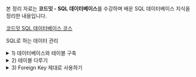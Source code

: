 본 정리 자료는 **코드잇 - SQL 데이터베이스**를 수강하며 배운 SQL 데이터베이스 지식을 정리한 내용입니다.

[코드잇 SQL 데이터베이스 코스](https://www.codeit.kr/courses/sql-database)

SQL로 하는 데이터 관리

<details>
  <summary>1) 데이터베이스와 테이블 구축</summary>
  
  # 데이터베이스 생성하기

`CREATE DATABASE 데이터베이스명;` 을 이용하면 데이터베이스를 생성할 수 있다.

다만, 이미 같은 이름의 데이터베이스가 존재한다면 오류가 난다. 이러한 오류를 피하기 위해서 다음과 같은 SQL 문을 사용할 수 있다.

`CREATE DATABASE IF NOT EXISTS 데이터베이스명;` 이미 같은 이름이 데이터베이스가 존재한다 할 지라도, 오류 표시 보다는 경고 표시 정도가 뜬다.

# 사용할 데이터베이스 지정하기

`USE 데이터베이스명;`

보통 실무에서 하나의 데이터베이스 서버 안에는 여러 개의 데이터베이스를 두고 사용한다. 그래서 데이터베이스 서버에 처음 접속하고 난 후에는, 가장 먼저 **어느 데이터베이스에서 작업을 할 것인지**를 지정해줘야 한다.

이렇게 하면 DBMS가 그 데이터베이스를 작업 중인 데이터베이스로 인식하게 되고, 그 후부터는 그렇게 지정된 데이터베이스 안에 있는 존재를 SQL 문에서 가리킬 때, 데이터베이스 이름을 적어 주지 않아도 된다는 장점이 있다.

예를 들어, A라는 데이터베이스에 animal 이라는 테이블이 있고, B 데이터베이스 안에 banana 라는 테이블이 있따.

이때, `USE A;` 를 실행하고 나면 animal 테이블의 내용을 조회하고 싶을 때 `SELECT * FROM A.animal;` 처럼 굳이 데이터베이스 이름을 붙이지 않고 `SELECT * FROM animal;` 이라고만 써도 잘 조회된다. 이미 A 데이터베이스를 사용하는 것으로 DBMS가 인식하고 있기 때문이다.

이때 B 데이터베이스는 사용하고 있지 않기 때문에, banana 테이블을 조회하려면 `SELECT * B.banana;`와 같이 데이터베이스 이름을 명시해줘야 한다.

USE 문을 써도 다른 데이터베이스 안의 것들을 언제든지 조회할 수 있다.

# 컬럼의 데이터 타입에 관하여

테이블을 생성할 때에는 각 컬럼마다 저장될 값에 알맞은 데이터 타입을 설정한다. 각 컬럼에 적절한 데이터 타입을 잘 설정하는 일은 아주 중요하다. 데이터 타입을 잘 설정해야 저장 용량을 효율적으로 활용할 수 있고, 나중에 row 수가 많아질 때는 성능에 영향을 미치기도 하기 때문이다.

사용할 수 있는 데이터 타입에는 DBMS 마다 조금씩 차이가 있는데, MySQL의 데이터 타입 중 일반적으로 쓰이는 것들은 다음 세 카테고리로 분류할 수 있다.

**Numeric Types(숫자형 타입)**

**Date and Time Types(날짜 및 시간 타입)**

**String Types(문자열 타입)**

이 밖에도 여러 카테고리가 있다.

## 1. Numeric Types (숫자형 타입)

숫자를 나타내기 위해 사용되는 데이터 타입이다.

숫자형 타입은 다시 **정수형 타입**과 **실수형 타입**으로 나눌 수 있다.

### (1) 정수형 타입

말 그대로 정수값을 저장하는 타입이다. 구체적인 타입마다 나타낼 수 있는 정수값의 범위에 차이가 있다.

1. **TINYINT**
   - 작은 범위의 정수를 저장할 때 쓰는 데이터 타입
   - 최소 -128 ~ 최대 127까지의 정수를 저장할 수 있는 타입
   - SIGNED는 '양수, 0, 음수'를 나타낼 수 있고, UNSIGNED는 '0과 양수'를 나타낼 수 있다. 이러한 원리는 다른 정수형 타입에도 똑같이 적용된다. 참고로, TYNYINT 라고만 썼을 때는 SIGNED가 붙은 것으로 자동 해석된다.
   - TINYINT SIGNED: -128 ~ 127
   - TINYINT UNSIGNED: 0 ~ 255
2. **SMALLINT**
   - TINYINT 보다 조금 더 큰 범위의 정수를 나타낼 때 쓰는 데이터 타입
   - SMALLINT SIGNED: -32768 ~ 32767
   - SMALLINT UNSIGNED: 0 ~ 65535
3. **MEDIUMINT**
   - MEDIUMINT SIGNED: -8388608 ~ 8388607
   - MEDIUMINT UNSIGNED: 0 ~ 16777215
4. **INT**
   - INT SIGNED: -2147483648 ~ 2147483647
   - INT UNSIGNED: 0 ~ 4294967295
5. **BIGINT**
   - BIGINT SIGNED: -9223372036854775808 ~ 9223372036854775807
   - BIGINT UNSIGNED: 0 ~ 18446744073709551615

### (2) 실수형 타입

정수뿐만 아니라, 소수점이 붙어있는 수 또한 표현할 수 있어야 할 경우 실수형 타입을 사용한다.

실수형 타입은 그 타입마다 얼마나 넓은 범위의 수를 나타낼 수 있는지 뿐만 아니라, 소수점 뒤에 얼마나 많은 개수의 자리수가 존재할 수 있는지가 다르다.

1. **DECIMAL**
   - 일반적으로 자주 쓰이는 실수형 타입. 보통 DECIMAL(M, D) 형식으로 나타냄.
   - M은 최대로 쓸 수 있는 전체 숫자의 자리수이고, D는 최대로 쓸 수 있는 소수점 뒤에 있는 자리의 수를 의미
   - EX) DECIMAL (5, 2) 라면 -999.99 부터 999.99 까지의 실수를 나타낼 수 있음
   - M은 최대 65, D는 30까지의 값을 가질 수 있음
   - DECIMAL 이라는 단어 대신 DEC, NUMERIC, FIXED를 써도 됨
2. **FLOAT**
   - 3.402823466E+38 ~ -1.175494351E-38, 0, 1.175494351E-38 ~ 3.402823466E+38 범위의 실수 표현 가능
3. **DOUBLE**
   - 1.7976931348623157E+308 ~ -2.2250738585072014E-308, 0, 2.2250738585072014E-308 ~ 1.7976931348623157E+308 범위의 실수 표현 가능
   - FLOAT에 비해 더 넓은 범위의 수를 나타낼 수 있을 뿐만 아니라, 그 정밀도 또한 더 높은 타입이다. (소수점 뒤에 최대로 허용가능한 자리수가 더 많음)

## 2. 날짜 및 시간 타입 (Date and Time Types)

데이터베이스에서는 날짜 및 시간 정보를 다뤄야 하는 경우가 정말 많다.

### (1) DATE

날짜를 지정하는 데이터 타입

날짜는 '2020-10-07' 이런 형식의 연, 월, 일 순으로 값을 나타낸다.

### (2) DATETIME

날짜와 시간을 저장하는 데이터 타입

'2020-10-07 11:01:53' 이런 식으로 연, 월, 일, 시, 분, 초를 나타낸다.

### (3) TIMESTAMP

날짜와 시간을 저장하는 데이터 타입

'2020-10-07 11:02:14' 이런 식으로 연, 월, 일, 시 ,분, 초를 나타낸다. 그럼 DATETIME 타입과는 어떤 점이 다를까?

TIMSTAMP 타입은 타임 존(time_zone) 정보도 함께 저장한다는 점이 다르다. UTC 기준. 한국은 UTC+9

만약 MySQL 서버의 시간대 설정을 바꾸면, DATETIME 타입 컬럼의 값은 그대로 유지되지만, TIMESTAMP 타입 컬럼의 값은 바뀐 시간대에 맞게 변경된다.

만약 타임 존 정보를 굳이 함께 저장할 필요가 없다면 DATETIME 타입을, 타임 존 정보도 함께 저장하고 싶다면 TIMESTAMP 타입을 설정하면 된다.

### (4) TIME

시간을 나타내는 데이터 타입.

'11:08:31' 형식으로 시, 분, 초를 나타낸다.

## 3. 문자열 타입 (String Type)

문자열을 저장하기 위한 타입

이름, 댓글, 구매 후기 등 문자열 형태의 데이터는 정말 다양하다

### (1) CHAR

문자열을 나타내는 기본 타입으로 Character의 줄임말.

CHAR(30) 이런 형식으로 나타낸다.

괄호 안의 숫자는 문자를 최대 몇 자까지 저장할 수 있는지를 나타낸다.

CHAR 타입의 괄호 안에는 0부터 255까지의 숫자를 적을 수 있다.

### (2) VARCHAR

VARCHAR(30) 이런 식으로 문자열의 최대 길이를 지정할 수 있는 문자열 타입이다.

괄호 안에 최소 0 부터 최대 65,535를 쓸 수 있다.

VARCHAR은 CHAR보다 허용되는 최대 저장 길이가 더 크다는 점 말고 다른 차이점도 있다.

CHAR는 고정 길이 타입이고, VARCHAR는 가변 길이 타입이라는 점이다. VARCHAR 이라는 단어 자체가 Character VAring의 줄임말로 가변 문자열을 나타낸다.

CHAR(10), VARCHAR(10)이 있을 때, CHAR(10)은 어떤 길이의 문자열이 저장되더라도 항상 그 값이 10만큼의 저장 용량을 차지한다. 하지만 VARCHAR(10)의 경우 만약 값이 'Hello' 이런 5자라면 저장 용량도 5만큼 차지한다. **저장 용량이 설정된 최대 길이에 맞게 고정되는 게 아니라, 실제 저장된 값이 맞게 최적화 되는 것이다.** 대신 VARCHAR 타입으로 값이 저장될 때는 해당 값의 사이즈를 나타내는 부분(1byte 또는 2byte)이 저장 용량에 추가된다.

따라서 값의 길이가 크게 변하지 않을 컬럼에는 CHAR 타입을 사용하고, 길이가 들쑥날쑥할 컬럼에는 VARHAR 타입을 쓰는 게 좋다.

### (3) TEXT

문자열을 저장하는 데이터 타입으로, 최대 65535자까지 저장할 수 있다.

이외에도 16,777,215자까지 저장할 수 있는 MEDIUMTEXT, 4294967295자까지 저장할 수 있는 LONGTEXT 타입이 있다.

VARCHAR 타입과 TEXT 계열의 타입은 내부 구현에서 일부 차이가 있는데, 일단은 정말 길이가 긴 문자열을 저장하려면 TEXT 계열의 타입을 써야한다는 정도만 기억하자

# CREATE TABLE

CREATE TABLE을 이용하여 테이블과 컬럼들을 만들어줄 수 있다.

데이터베이스명, 테이블명, 그리고 컬럼명 앞뒤로 작은 따옴표 ' 가 아니라 백틱(backtick) ` 을 써줘야 한다는 사실에 주의해야 한다.

작성 양식

```sql
CREATE TABLE `데이터베이스명`.`테이블명` (
	`컬럼명1` 데이터타입 속성,
	`컬럼명2` 데이터타입 속성,
	...
	PRIMARY KEY (`컬럼명`)); # 이렇게 설정하지 않고, 컬럼 뒤에 속성으로 PRIMARY KEY 를 적어주어도 된다.
```

작성 예시

```sql
CREATE TABLE `practice`.`new_table` (
	`id` INT NOT NULL AUTO_INCREMENT PRIMARY KEY,
	`name` VARCHAR(20) NULL, # NULL이 들어가도 된다는 의미. NULL은 생략해주어도 자동으로 적용된다.
	`student_number` INT NULL,
	`major` VARCHAR(15) NULL,
	`email` VARCHAR(50) NULL,
	`phone` VARCHAR(15) NULL,
	`admission_date` DATE NULL));
```

## 백틱과 따옴표

DBMS에서는 데이터베이스, 테이블, 컬럼 등과 같은 구성요소를 보통 **object(객체)** 라고 한다. 그리고 이런 object에 붙여준 이름을 **identifier(식별자)** 라고 한다. MySQL에서 **백틱**은 해당 단어가 identifier 임을 나타내는 기호이다.

그런데 사실 아래 SQL 문처럼 식별자에 굳이 백틱을 쓰지 않아도 SQL 문은 잘 실행된다.

```sql
CREATE TABLE 데이터베이스명.테이블명 (
	컬럼명1 데이터타입 속성,
	컬럼명2 데이터타입 속성,
	...
	PRIMARY KEY (컬럼명));
```

그럼 굳이 왜 백틱을 쓰는 걸까?

(1) 백틱을 쓰면 어느 단어가 사용자가 직접 이름을 지은 부분인지를 보다 확실하게 나타내줄 수 있음

(2) 이미 SQL 문법에 정해진 키워드로 이름을 지속 싶을 때는 백틱을 쓰는 것이 필수임

- 예를 들어, SELECT 라는 이름의 테이블을 만든다고 할 경우 SELECT를 백틱으로 감싸지 않으면 문법 오류로 인해 실행되지 않는다.
- 하지만 굳이 SQL 문법에 이미 존재하는 키워드로 이름을 짓는 것은 나중에 혼동의 위험성이 있기 때문에 하지 않는 것이 좋다.

# 테이블에 row 추가하기

## 모든 컬럼에 값이 있는 row 추가

작성 양식

```sql
INSERT INTO 테이블명 (컬럼명1, 컬럼명2, 컬럼명3, ...) # 만약 모든 컬럼에 값이 있는 row를 추가할 때는 컬럼명 부분을 전부 생략해줘도 된다. (대신 컬럼명 순서에 맞게 값을 넣어주어야 함)
	VALUES (값1, 값2, 값3, ...);
```

작성 예시

```sql
INSERT INTO student
(addmission_date, email, id, major, name, phone, student_number)
    VALUES ('2019-03-01', '1234@mail.com', 1, 'psychology', 'seongjae', '010-xxxx-xxxx', 20191919);

```

## 특정 컬럼들에만 값이 있는 row 추가

작성 양식은 같다.

작성 예시

```sql
INSERT INTO student
(addmission_date,  major, name, student_number)
    VALUES ('2020-01-01', '컴퓨터공학', 'DevPark', 20202020);

```

위 SQL 문에 포함되어 있지 않은 컬럼에는 NULL이 들어가게 된다.

다만, id 컬럼의 경우 따로 값을 넣어주지 않아도, AUTO_INCREMENT 속성을 할당했기 때문에, 이전 row의 id 값보다 1 큰 값이 자동으로 입력된다. 따라서 id 컬럼의 모든 값이 고유한 지를 확인할 필요가 없어진다.

참고로 AUTO_INCREMENT 속성은 정수형 데이터 타입의 컬럼에만 설정할 수 있다.

# 테이블의 row 갱신하기

작성 양식

```sql
UPDATE 테이블명 SET 컬럼명1 = 새로운값1, 컬럼명2 = 새로운값2 WHERE 특정row의조건;
```

테이블의 row를 갱신할 때에는 WHERE 절 뒤에 갱신하려는 row에 해당하는 조건(예: id=1)을 잘 적는 것이 중요하다.

WHERE 절을 적지 않을 경우, 모든 row의 정보가 갱신된다는 점에 주의해야 한다!

작성 예시

```sql
UPDATE student
	SET major = '멀티미디어학과', name = '홍길동'
WHERE id = 2;
```

## 컬럼의 기존 값을 기준으로 갱신하기

만약 기말고사 문제 중 배점 3점짜리 문제 하나에 오류가 있어서 모두 정답 처리를 했다고 해보자.

이 문제로 이미 점수를 얻어 간 학생이 없다고 가정하면, 모든 학생의 점수에 +3점을 해줘야 할 것이다.

이때 테이블을 어떻게 갱신해야 할까?

```sql
UPDATE final_exam_result SET score = 93 WHERE id = 1;
UPDATE final_exam_result SET score = 87 WHERE id = 2;
UPDATE final_exam_result SET score = 90 WHERE id = 3;
```

이런 식으로 여러 줄의 UPDATE 문을 일일이 실행하는 것은 너무 번거롭고, 실수도 잦을 것이다.

UPDATE 문을 사용할 때는 기존 값을 그대로 활용하는 방법이 있다.

```sql
UPDATE final_exam_result SET score = score + 3;
```

이렇게 써주면 모든 row의 score 컬럼의 값이 기존 값보다 3이 더 큰 값으로 갱신된다.

이렇게 컬럼의 이름의 활용해서 기존 값을 기반으로 갱신하는 경우도 많다.

# 테이블의 row 삭제하기

작성 양식

```sql
DELETE FROM 테이블명 WHERE 삭제할row조건;
```

DELETE 또한 WHERE 절을 쓰지 않으면 모든 row들이 삭제된다는 점에 주의해야 한다!

작성 예시

```sql
DELETE FROM student WHERE id = 4;
```

## 물리 삭제 VS 논리 삭제

어떤 row를 삭제하는 방법에는 크게 2가지 방법이 있다.

바로 '물리 삭제'와 '논리 삭제' 이다.

**물리 삭제**: 그냥 row를 바로 삭제해버리는 것

**논리 삭제**: 삭제해야할 row를 삭제하지 않고, '삭제 여부'를 나타내는 별도의 컬럼을 두고, 거기에 '삭제되었음'을 나타내는 값을 넣는 것.

**논리 삭제 예시** (컬럼을 미리 추가해 두었다고 가정)

```sql
UPDATE order SET is_cancelled = 'Y'
# 이렇게 is_cancelled, is_deleted 와 같이 삭제 여부를 나타내는 별도의 컬럼을 두고,
# 'Y' 등과 같이 삭제되었음을 나타내는 값을 넣는 것이다.
```

### 논리 삭제를 하는 이유?

사용자 취향 파악, 범죄 수사 등에 활용 (탈퇴한 사람의 기록) 등 다양한 이유가 있을 수 있다.

### 논리 삭제의 단점

나중에 삭제되지 않고 유효한 row들만 조회해야할 때는

```sql
SELECT * FROM WHERE is_cancelled != 'Y';
SELECT * FROM WHERE is_deleted != 'Y';
```

처럼 WHERE 절에 별도의 조건을 추가 해줘야 해서 번거롭다는 단점이 있다.

그리고 실제로 row를 삭제하는 것이 아니기 때문에 아무리 삭제를 해도 데이터베이스 내의 저장 용량은 줄어들지 않는다는 단점이 있다.

이런 단점을 보완하기 위해 기본 정책은 논리 삭제로 두되,

- 이미 데이터 분석에 활용되었거나
- 고객이 동의한 데이터 보유 기간이 지난 row들은

정기적으로 물리 삭제하는 방법을 활용하기도 한다.

</details>

<details>
  <summary>2) 테이블 다루기</summary>
  <details>
    <summary>컬럼 구조 변경</summary>

# 컬럼 구조 변경

## 컬럼 정보를 한 눈에 보여주는 DESCRIBE

DESCRIBE 문을 쓰면 테이블의 컬럼 정보를 한 눈에 볼 수 있다.

```sql
DESCRIBE 테이블명; # DESCRIBE를 그냥 DESC 라고 줄여서 써도 된다.
```

이렇게 치면 해당 테이블의 컬럼 구조, 각 컬럼의 데이터 타입, 속성을 볼 수 있다.

그럼 각 컬럼에 대한 다음과 같은 정보가 나타난다.

Field: 컬럼의 이름

Type: 컬럼의 데이터 타입

Null: 컬럼의 Null 속성 유무

Key: Primary Key, Unique 속성 여부

Default: 컬럼의 기본값

Extra: AUTO_INCREMENT 등의 기타 속성

## 컬럼 추가

작성 양식

```sql
ALTER TABLE 테이블명 ADD 추가할_컬럼명 데이터타입 속성;
```

작성 예시

```sql
ALTER TABLE student ADD gender CHAR(1) NULL;
```

## 컬럼 이름 변경

작성 양식

```sql
ALTER TABLE 테이블명
	RENAME COLUMN 원래의_컬럼명 TO 새로운_컬럼명;
```

작성 예시

```sql
ALTER TABLE student
	RENAME COLUMN student_number TO registration_number;
```

## 컬럼 삭제

작성 양식

```sql
ALTER TABLE 컬럼명 DROP COLUMN 삭제할_컬럼명; # COLUMN 부분 생략 가능
```

작성 예시

```sql
ALTER TABLE student DROP addmission_date;
```

## 컬럼 데이터 타입 변경

작성 양식

```sql
ALTER TABLE 테이블명 MODIFY 컬럼명 데이터타입;
```

작성 예시

```sql
ALTER TABLE student MODIFY major INT;
```

이떄, 컬럼의 값들이 변경하려고 하는 데이터 타입에 맞지 않으면 오류가 난다. 따라서 변경하려는 데이터 타입에 맞게 컬럼의 값들을 수정해줘야 한다.

```sql
UPDATE student SET major = 3 WHERE major = '심리학과'
UPDATE student SET major = 5 WHERE major = '수학과'
UPDATE student SET major = 1 WHERE major = '컴퓨터공학과';
```

## UPDATE 가 안 되는 경우

Workbench에서 위의 UPDATE 문에서 오류가 나는 경우

Response 탭에서 에러 메세지를 보면 이렇게 나타난다.

'Error Code: 1175. You are using safe update mode and you tried to update a table without a WHERE that uses a KEY column. To disable safe mode, toggle the option in Preferences -> SQL Editor and reconnect.'

내가 Workbench에서 safe update 모드를 사용하고 있기 때문에, KEY column을 사용해서 테이블을 갱신해야 한다는 것이다.

여기서 KEY column이란 Primary Key를 의미한다.

safe update 모드란 '안전한 갱신'을 보장하기 위한 모드로,

```sql
UDPATE student SET major = 1;
```

처럼 모든 row의 특정 컬럼을 갱신해버리는 SQL 문이나,

```sql
UPDATE student SET major = 1 WHERE major = '컴퓨터공학과';
```

처럼 WHERE 절에 Primary Key가 사용되지 않은 UPDATE 문이 실행되지 않도록 한다.

이건 UPDATE 문을 주의 깊게 사용하지 않을 때 발생할 수 있는 위험한 결과를 방지하기 위한 DBMS 상의 모드이다.

이 모드를 끄려면 Workbench의 Preferences 에 가서 Safe Updates 의 체크박스를 해제하고 확인한 뒤, 접속을 끊고 재연결 하면 된다.

  </details>
  <details>
    <summary>컬럼 속성 주기</summary>

# 컬럼 속성 주기

## 컬럼에 NOT NULL 속성 주기

데이터 타입 뿐만 아니라, 컬럼의 속성을 변경할 때에도 MODIFY를 쓴다

작성 양식

```sql
ALTER TABLE 테이블명 MODIFY 컬럼명 데이터타입 NOT NULL;
```

작성 예시

```sql
ALTER TABLE student MODIFY name VARCHAR(35) NOT NULL; # 데이터 타입과 속성을 동시에 바꿀 수도 있다
ALTER TABLE student MODIFY registration_number INT NOT NULL;
ALTER TABLE student MODIFY major INT NOT NULL; # 데이터 타입을 바꾸지 않더라도, 데이터 타입을 써주지 않으면 문법 오류가 난다
```

아래와 같이 NOT NULL 속성을 부여받은 컬럼의 값이 없는 새로운 row를 추가하려고 하면 다음과 같은 오류가 난다.

```sql
INSERT INTO student (email, phone, gender)
	VALUES ('abc@naver.com', '010-1234-5678', 'm');
```

Error Code 1364. Field 'name' doesn't have a default value

## 컬럼에 DEFAULT 속성 주기

NULL 속성을 가진 컬럼의 경우, default value가 NULL 로 되어있어, 값을 주지 않으면 값이 NULL이 된다.

반면, NOT NULL 속성을 가진 컬럼의 경우, default value가 없어 값을 주지 않으면 오류가 생긴다. 하지만, default value를 정해줌으로써 값을 따로 주지 않아도 오류가 생기지 않게 할 수 있다.

작성 양식

```sql
ALTER TABLE 테이블명 MODIFY 컬럼명 데이터타입 NULL속성여부 DEFAULT 디폴트값;
# NULL 속성 여부를 생략해도 오류가 나지는 않으나,
# NOT NULL 속성을 가졌던 컬럼의 경우 NULL 속성을 가진 것으로 변경된다.
```

작성 예시

```sql
ALTER TABLE student MODIFY major INT NOT NULL DEFAULT 101;
```

이렇게 컬럼의 디폴트 값을 정해주면, 해당 컬럼의 값이 없는 새로운 row 를 추가하더라도 디폴트 값이 들어간다.

이때 NOT NULL 속성을 가진 컬럼의 경우도 더 이상 오류가 나지 않고 해당 컬럼에 디폴트 값이 추가된다.

## DATETIME, TIMESTAMP 타입의 컬럼에 값을 넣는 2가지 방식

테이블에 어떤 row가 추가되거나 갱신되었을 때, 그 추가 혹은 갱신 시각을 저장해야 할 때가 있다.

예를 들어,

- 게시글 업로드 시각,
- 댓글이 달린 시각,
- 댓글을 수정한 시각

등의 정보가 그 예시다.

### 1. NOW() 함수 사용하기

어떤 SNS에서 사용자가 업로드한 게시물 정보를 저장한 post 테이블이 있고, 아래와 같은 컬럼들로 구성되어 있다고 하자.

- id: PRIMARY KEY 역할을 하는 컬럼. AUTO_INCREMENT 속성을 가짐
- title: 게시물의 제목
- content: 게시물의 내용
- upload_time: 게시물 최초 업로드 시각
- recent_modified_time: 게시물 최근 갱신 시각

이 테이블에 다음과 같이 게시물 하나가 추가된다

```sql
INSERT INTO post (title, content, upload_time, recent_modified_time)
	VALUES('~~~ 탐방기', '오늘은 ~~~ ...', NOW(), NOW());
```

위 SQL 문을 보면 upload_time 컬럼, recent_modified_time 컬럼에 NOW() 라는 함수의 리턴값을 넣았다.

테이블을 조회해보면 두 컬럼에 현재 시각이 들어가 있다.

만약 이 포스트의 내용을 다시 갱신한다고 해보자.

```sql
UPDATE post
	SET content = '오늘 간 곳은 ~~~ ...',
			recent_modified_time = NOW()
	WHERE id = 1;
```

content 컬럼을 갱신할 때 동시에, recent_modified_time 컬럼의 값도 NOW 함수의 리턴값으로 갱신해주면 된다.

이렇게 NOW 함수를 쓰면 현재 시간을 편하게 구할 수 있다.

그런데 이 방법 말고도 컬럼에 현재 시각을 넣는 다른 방법도 있다.

### 2. 컬럼에 DEFAULT CURRENT_TIMESTAMP / ON UPDATE CURRENT_TIMESTAMP 속성 설정하기

DATETIME 타입 또는 TIMESTAMP 타입의 컬럼에는

DEFAULT CURRENT_TIMESTAMP 라는 속성과 ON UPDATE CURRENT_TIMESTAMP 라는 속성을 줄 수 있다.

다음과 같이 post 테이블의 upload_time 컬럼과 recent_modified_time 컬럼에 위의 두 속성을 추가할 수 있다.

```sql
ALTER TABLE post
	MODIFY upload_time DATETIME DEFAULT CURRENT_TIMESTAMP,
	MODIFY recent_modified_time TIMESTAMP DEFAULT CURRENT_TIMESTAMP ON UPDATE CURRENT_TIMESTAMP;
```

upload_time 컬럼에는 DEFAULT CURRENT_TIMESTAMP 속성만 줬고,

recent_modified_time 컬럼에는 DEFAULT CURRENT_TIMESTAMP 속성과 ON CURRENT_TIMESTAMP 속성을 둘다 줬다.

이제 테이블에 새로운 row를 추가해보자.

```sql
INSERT INTO post (title, content)
	VALUES ('오랜만에 ~~', '벌써 가을 ~~ ...');
```

title, content 컬럼에만 값을 주고, upload_time, recent_modified_time 컬럼에는 값을 주지 않았다는 것을 알 수 있다.

그런데 post 테이블을 확인해보면 새로운 row에 upload_time, recent_modified_time 컬럼에 별도로 값을 주지 않았는데도 현재 시간이 값으로 잘 들어가 있다.

두 컬럼에 DEFAULT CURRENT_TIMESTAMP 속성을 줬기 때문이다.

그리고 나서 이 row의 content 컬럼 값을 갱신한다.

```sql
UPDATE post
	SET content = '등산 .. ~~'
	WHERE id = 2;
```

마찬가지로, 최근 갱신 시각을 나타내는 recent_modified_time 컬럼에는 따로 값을 지정하지 않았다.

다시 post 테이블을 확인해보면 recent_modified_time 컬럼에 값을 주지 않았는데도 최근 갱신 시간이 들어가 있다.

recent_modified_time 컬럼에 ON UPDATE CURRENT_TIMESTAMP 라는 속성을 주었기 때문이다.

### 정리

만약 각 row마다 시간값에 관한 처리를 다르게 해줘야 하는 경우라면 NOW 함수를 쓰는 것이 좋을 것이다.

하지만 그럴 필요가 없는 상황이고, 굳이 날짜/시간 값을 별도로 신경쓰기가 싫다면 해당 컬럼에 DEFAULT CURRENT_TIMESTAMP 속성, ON UPDATE CURRENT_TIMESTAMP 속성을 설정해서 DBMS가 알아서 관리하도록 하는 게 편할 것이다.

## 컬럼에 UNIQUE 속성 주기

컬럼 속성 중 UQ 는 Unique 속성을 나타내는데, 컬럼에 이 속성을 추가하면 그 컬럼에 같은 값을 가진 또 다른 row가 추가되는 것을 막아준다.

작성 양식

```sql
ALTER TABLE 테이블명 MODIFY 컬럼명 데이터타입 UNIQUE;
```

작성 예시

```sql
ALTER TABLE student MODIFY registration_number INT NOT NULL UNIQUE;
```

이렇게 컬럼에 UNIQUE 속성을 추가한 후,

```sql
INSERT INTO student (name, registration_number)
	VALUES ('홍길동', 20112405);
```

이미 registration_number에 존재하는 값을 가진 row를 추가한다. 그럼 다음과 같은 오류가 발생한다.

Error Code: 1062, Duplicate entry '20112405' for key 'student.registration_number'

이는 registration_number 컬럼에 중복되는 값을 가진 row가 있기 때문에, 새 row가 추가될 수 없다는 것이다.

이처럼, 반드시 각 row마다 고유한 값을 가져야 하는 컬럼이 있다면 UNIQUE 속성을 주면 된다.

## Primary Key와 Unique 속성의 차이

어떤 컬럼의 값이 각 row마다 달라야할 때 Unique 속성을 준다.

그런데 Primary Key도 이런 성질을 가지고 있었다.

Primary Key는 테이블에서 특정 row 하나를 식별할 수 있도록 해주는 컬럼이다. 그리고 이를 위해 Primary Key에 해당하는 컬럼은 각 row마다 다른 값을 가져야 한다.

### Primary Key와 Unique 속성의 차이?

일단 Primary Key 는 테이블당 오직 하나만 존재할 수 있다.

이에 반해 Unique 속성은 각각의 컬럼들이 가질 수 있는 속성이기 때문에 한 테이블에 여러 개의 Unique 속성들이 존재할 수 있다.

중요한 차이점 중 하나는 Priamry Key는 NULL을 가질 수 없지만, Unique는 NULL을 허용한다는 점이다.

- Primary Key는 애초에 그 목적이 테이블에서 하나의 row를 식별하기 위해 사용되는 컬럼인데, 여기에 NULL이 있어버리면 특정 row를 검색해야할 때 등호(=) 연산을 수행할 수 없기 때문에 NULL을 허용하지 않는 것으로 추측된다고 한다.

Primary Key에 NULL이 있는 row가 존재한다면,

```sql
SELECT * FROM member WHERE id = n;
```

와 같은 SQL 문을 실행할 때 그 row를 찾을 수 없게 된다. 만약 n 부분에 NULL을 넣는다고 해도 안 된다. 왜냐하면 WHERE NULL = NULL은 True를 리턴하지 않기 때문이다. SQL에서 NULL은 어떤 값이 아니라 '값이 없는 상태'를 의미하는 단어일 뿐이다. 그래서 같은 NULL 끼리 비교해도 같다는 결과가 나오지 않는다.

```sql
SELECT * FROM member WHERE id IS NULL;
```

과 같이 NULL 여부를 확인할 수 있는 별도의 SQL 문을 사용할 수는 있지만, 단지 NULL이 있는 해당 row 하나만을 위해 이렇게 별도로 해야한다는 건 바람직하지 않다. 이런 이유 때문에 Primary Key에서는 NULL이 허용되지 않는다.

이 뿐만 아니라, Primary Key 는 다른 테이블의 Foreign Key에 의해 참조될 수도 있는 컬럼이다.

그리고 보통은 이런 Foreign Key를 기준으로 두 테이블을 조인하는 경우가 많은데, 이때 부모 테이블의 Primary Key 가 NULL이라면 그 row를 참조해야 하는 자식 테이블의 row들과 제대로 조인될 수가 없다.

왜냐하면 조인을 할 때도

```sql
SELECT * FROM table_a INNERJOIN table_b ON table_a.referenced_col = table_b.referencing_col;
```

이런 식으로 ON 절에 등호를 붙여서 조인 기준을 설정하는 것이 일반적이기 때문이다. 이 경우에도 NULL = NULL은 True를 리턴하지 않기 때문에 NULL이 있는 row끼리는 조인이 되지 않는다.

### 정리

Primary Key는 그 존재 목적과 실무적인 이유 등으로 인해 당연히 NULL이 들어가면 안 된다

이에 반해, Unique 속성은 각 row마다 각자 다른 값을 가지도록 강제하는 것이다. 그리고 이때 각 row마다 해당 컬럼의 값이 다르다면, NULL도 Unique 하다고 인정되기 때문에 Unique 속성이 있는 컬럼에는 NULL이 허용되는 것이다.

Cf) MySQL에서 Unique 속성은 중복되는 값은 허용하지 않지만, 여러 row가 NULL인 상태는 허용한다. ex) 사원번호가 중복되는 것은 허용하지 않지만, 아직 사원번호가 부여되지 않은 신입사원들의 정보를 입력할 수 있음.

## 테이블에 CONSTRAINT(제약) 걸기

하나의 테이블에는 시간이 지나면서 점점 더 많은 row들이 쌓이게 된다. 주의할 점은, 테이블에 이상한 row가 추가되는 것을 막아야 한다는 것이다. 예를 들어, 꼭 있어야 할 값이 없거나, 이상한 값이 있는 row가 추가되는 것을 막아야 한다.

테이블에 CONSTRAINT(제약)을 추가하면 이상한 row가 추가되는 것을 막을 수 있다.

작성 양식

```sql
ALTER TABLE 테이블명
	ADD CONSTRAINT 제약_이름 CHECK (제약 내용);
```

작성 예시

```sql
ALTER TABLE student
	ADD CONSTRAINT st_rule CHECK (registration_number < 30000000);
```

이렇게, registration 컬럼에는 30000000 보다 작은 값만 들어갈 수 있도록 제약을 걸었다.

```sql
INSERT INTO student (name, registration_number)
	VALUES ('홍길동', 30000000);
```

위와 같이 제약 사항을 위반하는 row를 추가하면, 다음과 같이 제약사항이 위반되었다는 오류가 뜬다.

Error Code: 3819. Check constraint 'st_rule' is violated.

### 제약 사항을 삭제하는 법

작성 양식

```sql
ALTER TABLE 테이블명 DROP CONSTRAINT 제약_이름;
```

작성 예시

```sql
ALTER TABLE student DROP CONSTRAINT st_rule;
```

### 2개 이상의 조건이 담긴 제약 만들기

작성 양식

```sql
ALTER TABLE 테이블명
	ADD CONSTRAINT 제약_이름
	CHECK (조건1 AND 조건2);
```

작성 예시

```sql
ALTER TABLE student
	ADD CONSTRAINT st_rule
	CHECK (email LIKE '%@%' AND gender IN ('m', 'f'));
```

이제 이 테이블에

```sql
INSERT INTO student (name, email, gender)
	VALUES ('홍길동', '이상한이메일', 'm');
```

또는

```sql
INSERT INTO student (name, email, gender)
	VALUES ('홍길동', 'gildongh@naver.com', 'z');
```

와 같이 제약 조건 중 어느 하나라도 위반하는 row를 추가하려고 하면 오류가 뜨게 된다.

## 그 밖의 컬럼 관련 작업들

한 축구팀의 선수 정보를 관리하는 player_info 테이블이 있다고 가정하자.

- role: 선수의 역할(공격수, 수비수 등). CHAR(5)
- name: 선수의 이름. INT
- id: PRIMARY KEY. INT

이 테이블의 컬럼 구조를 좀 더 보기 좋게 만들어 보자.

### 1. 컬럼 가장 앞으로 당기기

Primary Key 역할을 하는 id 컬럼이 가장 뒤에 있어서 보기에 어색하다.

```sql
ALTER TABLE player_info
	MODIFY id INT NOT NULL AUTO_INCREMENT FIRST;
```

이렇게 컬럼 정보의 맨 뒤에 FIRST 라고 써주면, 해당 테이블의 가장 첫 번째 컬럼이 된다.

이런 식으로 테이블에서는 보통 Primary Key에 해당하는 컬럼을 가장 앞에 두는 것이 일반적이다.

### 2. 컬럼 간의 순서 바꾸기

선수 역할을 나타내는 role 컬럼이 선수 이름을 나타내는 name 컬럼보다 이후에 나오는 것이 더 자연스러울 것 같다.

role 컬럼을 name 컬럼 이후에 위치하도록 해보자.

```sql
ALTER TABLE player_info
	MODIFY role CHAR(5) NULL AFTER name;
```

컬럼 속성 가장 마지막에 AFTER name 이라고 썼다. 표현 그대로 name 컬럼 바로 다음으로 위치를 바꾸라는 뜻이다.

### 3. 컬럼의 이름과 컬럼의 데이터 타입 및 속성 동시에 수정하기

컬럼의 이름을 수정할 때는 `RENAME COLUMN A TO B` 절을,

컬럼의 타입 및 속성을 수정할 때는 `MODIFY` 절을 사용한다고 배웠다.

이 두 가지 작업을 한 번에 수행해주는 절이 바로 `CHANGE` 절이다.

role 컬럼의 (1) 이름을 position 으로 바꾸고, (2) 동시에 그 데이터 타입을 CHAR(5) 에서 VARCHAR(2)로, 그 속성도 NULL 에서 NOT NULL로 바꾸자.

```sql
ALTER TABLE player_info
	CHANGE role position VARCHAR(2) NOT NULL;
```

이렇게 컬럼의 이름과, 데이터 타입 및 속성을 동시에 바꾸고 싶을 때는 CHANGE 절을 사용하면 편리하다.

### 4. 여러 작업 동시에 수행하기

`ALTER TABLE` 문 뒤에는 컬럼에 관한 작업을 하는 절들을 여러 개 두는 것이 가능하다.

(1) id 컬럼의 이름을 registration_number로 수정

(2) name 컬럼의 데이터 타입을 VARCHAR(20)으로, 속성을 NOT NULL로 수정

(3) position 컬럼을 테이블에서 삭제

(4) 새로운 컬럼 2개(height, weight) 추가

위의 4가지 작업을 동시에 수행하는 SQL 문을 작성해 보자.

```sql
ALTER TABLE player_info
	RENAME COLUMN id TO registration_number,
	MODIFY name VARCHAR(20) NOT NULL,
	DROP COLUMN position,
	ADD height DOUBLE NOT NULL,
	ADD weight DOUBLE NOT NULL;
```

위의 SQL 문처럼, 각 작업마다 굳이 매번 `ALTER TABLE` 을 써줄 필요 없이, 여러 가지 작업을 하나의 `ALTER TABLE` 문 안에서 한 번에 수행하는 것이 가능하다.

위의 SQL 문 중에서 작업 (1)과 작업 (2)를 수행하는 절을 `CHANGE` 절로 아래와 같이 쓸 수도 있다

```sql
ALTER TABLE palyer_info
	CHANGE id registration_number INT NOT NULL AUTO_INCREMENT,
	CHANGE name name VARCHAR(20) NOT NULL;
```

컬럼의 이름만 바꾸거나, 컬럼의 데이터 타입 및 속성만 바꿀 때에도 이런 식으로 `CHANGE` 절로도 처리할 수 있다.

  </details>
</details>

<details>
  <summary>3) Foreign Key 제대로 사용하기</summary>
</details>
